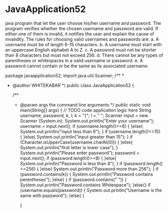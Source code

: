 # JavaApplication52
java program that let the user choose his/her username and password. The program verifies whether the chosen username and password are valid. If either one of them is invalid, it notifies the user and explain the cause of invalidity. The rules for choosing valid usernames and passwords are: a. A username must be of length 6-15 characters. b. A username must start with an uppercase English alphabet A to Z. c. A password must not be shorter than 8 characters but must not exceed 256. d. There cannot be any types of parentheses or whitespaces in a valid username or password. e. A password cannot contain or be the same as its associated username.

package javaapplication52;
import java.util.Scanner;
/**
 *
 * @author WHITEKABAR
 */
public class JavaApplication52 {

    /**
     * @param args the command line arguments
     */
    public static void main(String[] args) {
        // TODO code application logic here
        String username, password, k, l;
        k = "{";
        l = " ";
        Scanner input = new Scanner (System.in);
        System.out.println("Enter your username");
        username = input.next();
        if (username.length()>=6) {
        }else{
            System.out.println("input less than 6");
        }
        if (username.length()<=15) {
        }else{
            System.out.println("input greater than 15");
        }
        if (Character.isUpperCase(username.charAt(0))) {
        }else{
            System.out.println("first letter is lower case");
        }
        System.out.println("Please enter password");
        password = input.next();
        if (password.length()>=8) {
        }else{
            System.out.println("Password is less than 8");
        }
        if (password.length()<=256) {
        }else{
            System.out.println("Password more than 256");
        }
        if (password.contains(k)) {
            System.out.println("Password contains perentheses");
        }else{
        }
        if (password.contains(" ")) {
            System.out.println("Password contains Whitespace");
        }else{}
        if (username.equals(password)) {
            System.out.println("Username is the same with password");
        }else{
        }
           
        }
